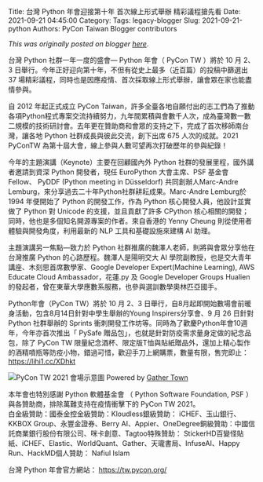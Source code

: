 Title: 台灣 Python 年會迎接第十年 首次線上形式舉辦 精彩議程搶先看
Date: 2021-09-21 04:45:00
Category:
Tags: legacy-blogger
Slug: 2021-09-21-python
Authors: PyCon Taiwan Blogger contributors

*This was originally posted on blogger [here](https://pycontw.blogspot.com/2021/09/python.html)*.

<!--more-->

台灣 Python 社群一年一度的盛會— Python 年會（ PyCon TW ）將於 10 月 2、3 日舉行。今年正好迎向第十年，不但有從史上最多（近百篇）的投稿中篩選出 37 場精彩議程，同時也是因應疫情、首次採取線上形式舉辦，讓會眾在家也能盡情參與。


自 2012 年起正式成立 PyCon Taiwan，許多全臺各地自願付出的志工們為了推動各項Python程式專案交流持續努力，九年間累積與會數千人次，成為臺灣數一數二規模的技術研討會。去年更在贊助商和會眾的支持之下，完成了首次移師南台灣，讓各地 Python 社群成長與彼此交流，創下出席 675 人次的成就。2021 PyConTW 為第十屆大會，線上參與人數可望再次打破歷年的參與紀錄！


今年的主題演講（Keynote）主要在回顧國內外 Python 社群的發展里程，國外講者邀請到資深 Python 開發者，現任 EuroPython 大會主席、PSF 基金會 Fellow、 PyDDF  (Python meeting in Düsseldorf) 共同創辦人Marc-Andre Lemburg，來分享過去二十年Python社群耕耘成果。Marc-Andre Lemburg於 1994 年便開始了 Python 的開發工作，作為 Python 核心開發人員，他設計並實做了 Python 對 Unicode 的支援，並且貢獻了許多 CPython 核心相關的開發；同時，他也是多個知名開源專案的作者。來自香港的 Yenny Cheung 則從使用者體驗與開發角度，利用最新的 NLP 工具和基礎設施來建構 AI 助理。


主題演講另一焦點—致力於 Python 社群推廣的魏澤人老師，則將與會眾分享他在台灣推廣 Python 的心路歷程。魏澤人是陽明交大 AI 學院副教授，也是交大青年講座、木刻思首席數學家、Google Developer Expert(Machine Learning), AWS Educate Cloud Ambassador，花蓮.py 及 Google Developer Groups Hualien 的發起者，曾在東華大學應數系服務，也參與選訓數學奧林匹亞國手。


Python年會（PyCon TW）將於 10 月 2、3 日舉行，自8月起即開始數場會前暖身活動，包含8月14日針對中學生舉辦的Young Inspirers分享會、9 月 26 日針對 Python 社群舉辦的 Sprints 衝刺開發工作坊等。同時為了歡慶Python年會10週年，今年亦首次推出「 PySafe 贈品包」，也就是針對防疫需求量身定做的紀念品包，除了 PyCon TW 限量紀念酒杯、限定版T恤與貼紙贈品外，還加上精心製作的酒精噴瓶等防疫小物，錯過可惜，歡迎手刀上網購票，數量有限，售完即止： <https://lihi1.cc/XDhkt>


[![](https://lh3.googleusercontent.com/-1gB7Z-Cr68s/YUjyQph9sFI/AAAAAAABTVA/f9ANHE8C_u0oU8FSr19vZGaz629v8fEsQCLcBGAsYHQ/hIv3pGc.png)](https://lh3.googleusercontent.com/-1gB7Z-Cr68s/YUjyQph9sFI/AAAAAAABTVA/f9ANHE8C_u0oU8FSr19vZGaz629v8fEsQCLcBGAsYHQ/hIv3pGc.png)PyCon TW 2021 會場示意圖 Powered by [Gather Town](https://gather.town/)  

本年會也特別感謝 Python 軟體基金會 （ Python Software Foundation, PSF ） 與各贊助商，排除萬難支持在疫情衝擊下的 PyCon TW 2021。  
白金級贊助：國泰金控金級贊助：Kloudless銀級贊助： iCHEF、玉山銀行、KKBOX Group、永豐金證券、Berry AI、Appier、OneDegree銅級贊助：中國信託商業銀行股份有限公司、咪卡創意、Tagtoo特殊贊助： StickerHD百變怪貼紙、iCHEF、Elastic、WorldQuant、Gather、天瓏書局、InfuseAI、Happy Run、HackMD個人贊助： Nafiul Islam  

台灣 Python 年會官方網站： <https://tw.pycon.org/>  
